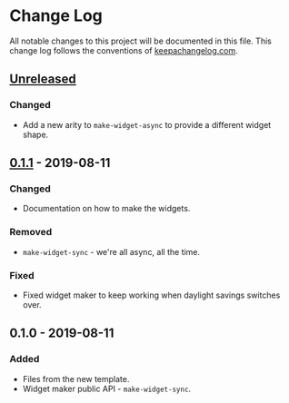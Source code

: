# Change Log
All notable changes to this project will be documented in this file. This change log follows the conventions of [keepachangelog.com](http://keepachangelog.com/).

## [Unreleased]
### Changed
- Add a new arity to `make-widget-async` to provide a different widget shape.

## [0.1.1] - 2019-08-11
### Changed
- Documentation on how to make the widgets.

### Removed
- `make-widget-sync` - we're all async, all the time.

### Fixed
- Fixed widget maker to keep working when daylight savings switches over.

## 0.1.0 - 2019-08-11
### Added
- Files from the new template.
- Widget maker public API - `make-widget-sync`.

[Unreleased]: https://github.com/your-name/clojure-bank-account/compare/0.1.1...HEAD
[0.1.1]: https://github.com/your-name/clojure-bank-account/compare/0.1.0...0.1.1

